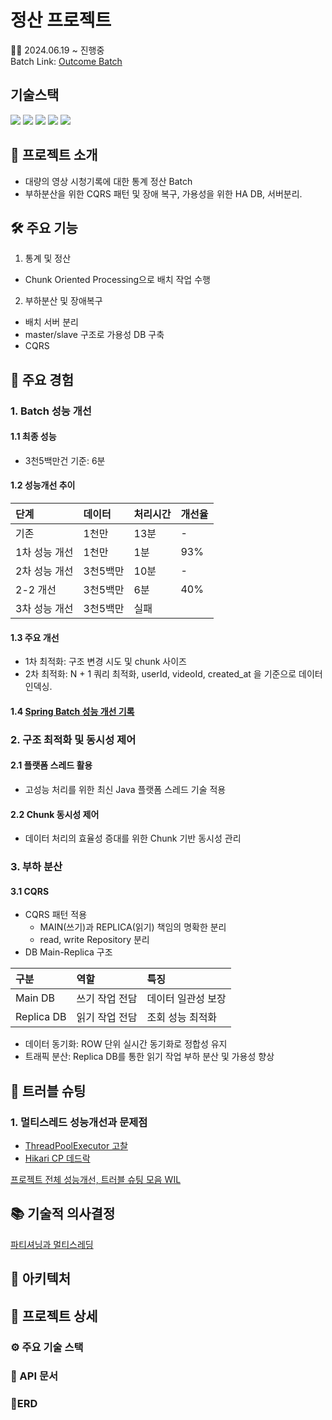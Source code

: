 # 정산 프로젝트
🧑‍💻 2024.06.19 ~ 진행중   
Batch Link: [Outcome Batch](https://github.com/Bryan051/OutcomeBatch)

## 기술스택
<img src="https://img.shields.io/badge/Spring Boot-6DB33F?style=for-the-badge&logo=Spring Boot&logoColor=white"> <img src="https://img.shields.io/badge/MYSQL-4479A1?style=for-the-badge&logo=MYSQL&logoColor=white"> <img src="https://img.shields.io/badge/Docker-2496ED?style=for-the-badge&logo=Docker&logoColor=white"> <img src="https://img.shields.io/badge/Github Actions-2088FF?style=for-the-badge&logo=Github Actions&logoColor=white"> <img src="https://img.shields.io/badge/AWS EC2-FF9900?style=for-the-badge&logo=AWS EC2&logoColor=white">

## 🌱 프로젝트 소개
- 대량의 영상 시청기록에 대한 통계 정산 Batch
- 부하분산을 위한 CQRS 패턴 및 장애 복구, 가용성을 위한 HA DB, 서버분리.

## 🛠️ 주요 기능
1. 통계 및 정산
  - Chunk Oriented Processing으로 배치 작업 수행

2. 부하분산 및 장애복구
  - 배치 서버 분리
  - master/slave 구조로 가용성 DB 구축
  - CQRS

## 🏹 주요 경험
### 1. Batch 성능 개선
#### 1.1 최종 성능
- 3천5백만건 기준: 6분
#### 1.2 성능개선 추이
|단계|데이터|처리시간|개선율|
:---|:---|:---|:---
|기존|1천만|13분| -
|1차 성능 개선|1천만|1분|93%
|2차 성능 개선|3천5백만|10분|-
|2-2 개선|3천5백만|6분|40%
|3차 성능 개선|3천5백만|실패
#### 1.3 주요 개선
- 1차 최적화: 구조 변경 시도 및 chunk 사이즈
- 2차 최적화: N + 1 쿼리 최적화, userId, videoId, created_at 을 기준으로 데이터 인덱싱.
#### 1.4 [Spring Batch 성능 개선 기록](https://uttermost-band-f56.notion.site/Spring-Batch-89d7762014664bf9aae50d72676a143f?pvs=4)

### 2. 구조 최적화 및 동시성 제어
#### 2.1 플랫폼 스레드 활용
- 고성능 처리를 위한 최신 Java 플랫폼 스레드 기술 적용
#### 2.2 Chunk 동시성 제어
- 데이터 처리의 효율성 증대를 위한 Chunk 기반 동시성 관리

### 3. 부하 분산
#### 3.1 CQRS
- CQRS 패턴 적용
  - MAIN(쓰기)과 REPLICA(읽기) 책임의 명확한 분리
  - read, write Repository 분리
- DB Main-Replica 구조

|구분|역할|특징|
:---|:---|:---
|Main DB|쓰기 작업 전담|데이터 일관성 보장|
|Replica DB|읽기 작업 전담|조회 성능 최적화|

- 데이터 동기화: ROW 단위 실시간 동기화로 정합성 유지
- 트래픽 분산: Replica DB를 통한 읽기 작업 부하 분산 및 가용성 향상

## 🚨 트러블 슈팅
### 1. 멀티스레드 성능개선과 문제점
  - [ThreadPoolExecutor 고찰](https://uttermost-band-f56.notion.site/d0f326a7ccb348d1a3cd63867afb32ba?pvs=4)
  - [Hikari CP 데드락](https://uttermost-band-f56.notion.site/Hikari-CP-9085c6e5349d4eaf8946c751e1dc8ae7?pvs=4)

[프로젝트 전체 성능개선, 트러블 슈팅 모음 WIL](https://github.com/Bryan051/TIL/tree/main/OutcomeProject)

## 📚 기술적 의사결정
[파티셔닝과 멀티스레딩](https://uttermost-band-f56.notion.site/a64e711d9bb943aba7da3538e972c511?pvs=4)

## 🔎 아키텍처

## 📃 프로젝트 상세
### ⚙️️ 주요 기술 스택
### 📘 API 문서
### 📙ERD
